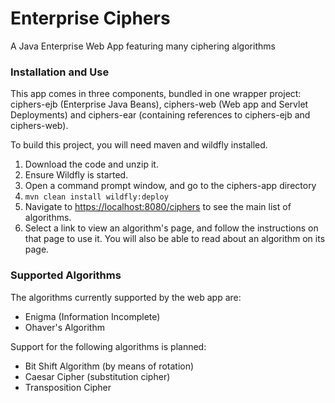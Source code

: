 # Enterprise Ciphers
A Java Enterprise Web App featuring many ciphering algorithms

### Installation and Use
This app comes in three components, bundled in one wrapper project: ciphers-ejb (Enterprise Java Beans), ciphers-web (Web app and Servlet Deployments) and ciphers-ear (containing references to ciphers-ejb and ciphers-web).

To build this project, you will need maven and wildfly installed.

1. Download the code and unzip it.
2. Ensure Wildfly is started.
3. Open a command prompt window, and go to the ciphers-app directory
4. ``mvn clean install wildfly:deploy``
5. Navigate to [https://localhost:8080/ciphers](https://localhost:8080/ciphers) to see the main list of algorithms.
6. Select a link to view an algorithm's page, and follow the instructions on that page to use it. You will also be able to read about an algorithm on its page.

### Supported Algorithms
The algorithms currently supported by the web app are:
* Enigma (Information Incomplete)
* Ohaver's Algorithm

Support for the following algorithms is planned:
* Bit Shift Algorithm (by means of rotation)
* Caesar Cipher (substitution cipher)
* Transposition Cipher
